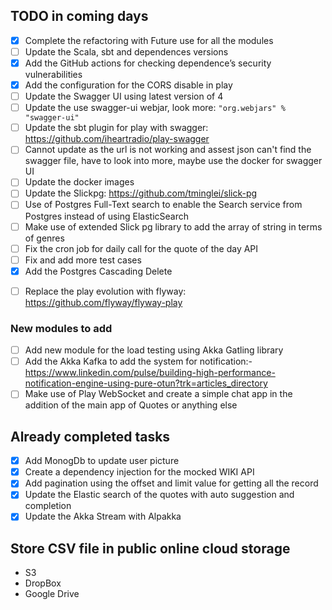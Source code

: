 ## TODO in coming days

* [X]  Complete the refactoring with Future use for all the modules
* [ ]  Update the Scala, sbt and dependences versions
* [X]  Add the GitHub actions for checking dependence’s security vulnerabilities
* [X]  Add the configuration for the CORS disable in play
* [ ]  Update the Swagger UI using latest version of 4
  * [ ]  Update the use swagger-ui webjar, look more: `"org.webjars" % "swagger-ui"`
  * [ ]  Update the sbt plugin for play with swagger: https://github.com/iheartradio/play-swagger
  * [ ]  Cannot update as the url is not working and assest json can't find the swagger file, have to look into more, maybe use the docker for swagger UI
* [ ]  Update the docker images
* [ ]  Update the Slickpg: https://github.com/tminglei/slick-pg
  * [ ]  Use of Postgres Full-Text search to enable the Search service from Postgres instead of using ElasticSearch
  * [ ]  Make use of extended Slick pg library to add the array of string in terms of genres
* [ ]  Fix the cron job for daily call for the quote of the day API
* [ ]  Fix and add more test cases
* [X]  Add the Postgres Cascading Delete

- [ ]  Replace the play evolution with flyway: https://github.com/flyway/flyway-play

### New modules to add

* [ ]  Add new module for the load testing using Akka Gatling library
* [ ]  Add the Akka Kafka to add the system for notification:- https://www.linkedin.com/pulse/building-high-performance-notification-engine-using-pure-otun?trk=articles_directory
* [ ]  Make use of Play WebSocket and create a simple chat app in the addition of the main app of Quotes or anything else

## Already completed tasks

- [X]  Add MonogDb to update user picture
- [X]  Create a dependency injection for the mocked WIKI API
- [X]  Add pagination using the offset and limit value for getting all the record
- [X]  Update the Elastic search of the quotes with auto suggestion and completion
- [X]  Update the Akka Stream with Alpakka

## Store CSV file in public online cloud storage

- S3
- DropBox
- Google Drive
